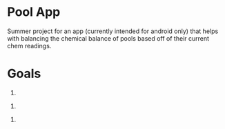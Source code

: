 # Pool App
Summer project for an app (currently intended for android only) that helps with balancing the chemical balance of pools based off of their current chem readings.


# Goals
<ol>
  <li></li>
</ol>
<ol>
  <li></li>
</ol>
<ol>
  <li></li>
</ol>
  
